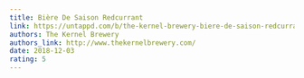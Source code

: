 ```yaml
---
title: Bière De Saison Redcurrant
link: https://untappd.com/b/the-kernel-brewery-biere-de-saison-redcurrant/2931023
authors: The Kernel Brewery
authors_link: http://www.thekernelbrewery.com/
date: 2018-12-03
rating: 5
---
```

